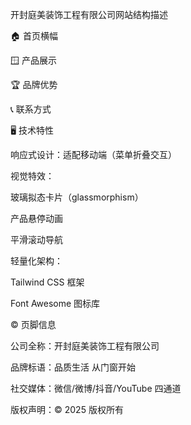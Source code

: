开封庭美装饰工程有限公司网站结构描述

🏠 首页横幅

🪟 产品展示

🏆 品牌优势

📞 联系方式

🖥️ 技术特性

响应式设计：适配移动端（菜单折叠交互）

视觉特效：

玻璃拟态卡片（glassmorphism）

产品悬停动画

平滑滚动导航

轻量化架构：

Tailwind CSS 框架

Font Awesome 图标库

©️ 页脚信息

公司全称：开封庭美装饰工程有限公司

品牌标语：品质生活 从门窗开始

社交媒体：微信/微博/抖音/YouTube 四通道

版权声明：© 2025 版权所有
